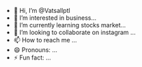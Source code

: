 - 👋 Hi, I’m @Vatsallptl
- 👀 I’m interested in  business...
- 🌱 I’m currently learning stocks market...
- 💞️ I’m looking to collaborate on instagram ...
- 📫 How to reach me ...
- 😄 Pronouns: ...
- ⚡ Fun fact: ...

<!---
Vatsallptl/Vatsallptl is a ✨ special ✨ repository because its `README.md` (this file) appears on your GitHub profile.
You can click the Preview link to take a look at your changes.
--->
